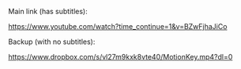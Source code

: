 Main link (has subtitles):

https://www.youtube.com/watch?time_continue=1&v=BZwFjhaJiCo


Backup (with no subtitles):

https://www.dropbox.com/s/vl27m9kxk8vte40/MotionKey.mp4?dl=0
